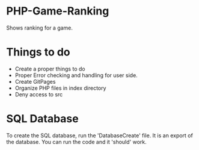 # PHP-Game-Ranking
Shows ranking for a game.

# Things to do
* Create a proper things to do
* Proper Error checking and handling for user side.
* Create GitPages
* Organize PHP files in index directory
* Deny access to src

# SQL Database
To create the SQL database, run the 'DatabaseCreate' file. It is an export of the database. You can run the code and it 'should' work.
